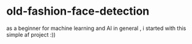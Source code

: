 # old-fashion-face-detection
as a beginner for machine learning and AI in general , i started with this simple af project :))
